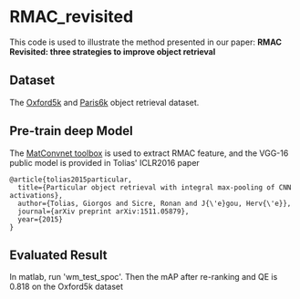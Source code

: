 # RMAC_revisited

This code is used to illustrate the method presented in our paper: **RMAC Revisited: three strategies to improve object retrieval**

## Dataset
The [Oxford5k](http://www.robots.ox.ac.uk/~vgg/data/oxbuildings/) and [Paris6k](http://www.robots.ox.ac.uk/~vgg/data/parisbuildings/) object retrieval dataset.

## Pre-train deep Model
The [MatConvnet toolbox](http://www.vlfeat.org/matconvnet/) is used to extract RMAC feature, and the VGG-16 public model is provided in Tolias' ICLR2016 paper

    @article{tolias2015particular,
      title={Particular object retrieval with integral max-pooling of CNN activations},
      author={Tolias, Giorgos and Sicre, Ronan and J{\'e}gou, Herv{\'e}},
      journal={arXiv preprint arXiv:1511.05879},
      year={2015}
    }

## Evaluated Result
In matlab, run 'wm_test_spoc'. 
Then the mAP after re-ranking and QE is 0.818 on the Oxford5k dataset
